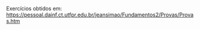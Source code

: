 Exercícios obtidos em: https://pessoal.dainf.ct.utfpr.edu.br/jeansimao/Fundamentos2/Provas/Provas.htm
